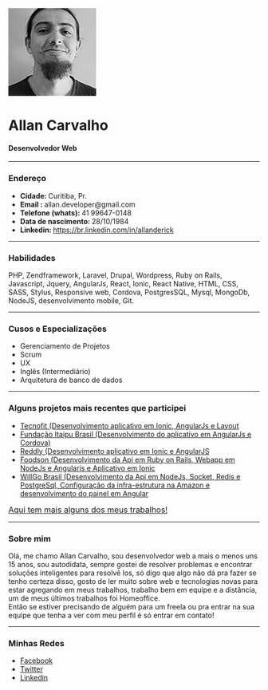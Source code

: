 <img src="https://github.com/nordyc/AllanCarvalho/blob/master/avatar.jpg" height="176" width="176" alt="Allan Carvalho" />
<br />
<h1>Allan Carvalho</h1>
<h4>Desenvolvedor Web</h4>
<hr>
<h3>Endereço</h3>
<ul>
	<li><strong>Cidade: </strong>Curitiba, Pr.</li>
	<li><strong>Email : </strong>allan.developer@gmail.com</li>
	<li><strong>Telefone (whats): </strong>41 99647-0148</li>
	<li><strong>Data de nascimento: </strong>28/10/1984</li>
	<li><strong>Linkedin: </strong><a href="https://br.linkedin.com/in/allanderick" target="_blank">https://br.linkedin.com/in/allanderick</a></li>
</ul>
<hr>
<h3>Habilidades</h3>
<p>
	PHP, Zendframework, Laravel, Drupal, Wordpress, Ruby on Rails, Javascript, Jquery, AngularJs, React, Ionic, React Native, HTML, CSS, SASS, Stylus, Responsive web, Cordova, PostgresSQL, Mysql, MongoDb, NodeJS, desenvolvimento mobile, Git.
</p>
<hr>
<h3>Cusos e Especializações</h3>
<ul>
	<li>Gerenciamento de Projetos</li>
	<li>Scrum</li>
	<li>UX</li>
	<li>Inglês (Intermediário)</li>
	<li>Arquitetura de banco de dados</li>
</ul>
<hr>
<h3>Alguns projetos mais recentes que participei</h3>
<ul>
	<li>
		<a href="https://itunes.apple.com/br/app/tecnofit/id1109478634?mt=8" target="_blank">Tecnofit (Desenvolvimento aplicativo em Ionic, AngularJs e Layout</a> 
	</li>
	<li>
		<a href="https://itunes.apple.com/br/app/fundacao-itaipu-brasil/id1066958446?mt=8" target="_blank">Fundação Itaipu Brasil (Desenvolvimento do aplicativo em AngularJs e Cordova)</a>
	</li>
	<li>
		<a href="https://itunes.apple.com/br/app/reddly-ewo/id1087347361?mt=8" target="_blank">Reddly (Desenvolvimento aplicativo em Ionic e AngularJS</a>
	</li>
	<li>
		<a href="http://foodson.com.br/ " target="_blank">Foodson (Desenvolvimento da Api em Ruby on Rails, Webapp em NodeJs e Angularjs e Aplicativo em Ionic</a>
	</li>
	<li>
		<a href="http://bewillgo.com/ " target="_blank">WillGo Brasil (Desenvolvimento da Api em NodeJs, Socket, Redis e PostgreSql, Configuração da infra-estrutura na Amazon e desenvolvimento do painel em Angular</a>
	</li>
</ul>
<p><a style="font-size: 16px" href="http://overout.flavors.me/" class="button" target="_blank">Aqui tem mais alguns dos meus trabalhos!</a></p>
<hr>
<h3>Sobre mim</h3>
<p>
	Olá, me chamo Allan Carvalho, sou desenvolvedor web a mais o menos uns 15 anos, sou autodidata, sempre gostei de resolver problemas e encontrar soluções inteligentes para resolvê los, só digo que algo não dá pra fazer se tenho certeza disso, gosto de ler muito sobre web e tecnologias novas para estar agregando em meus trabalhos, trabalho bem em equipe e a distância, um de meus últimos trabalhos foi Homeoffice. <br />
	Então se estiver precisando de alguém para um freela ou pra entrar na sua equipe que tenha a ver com meu perfil é só entrar em contato!
</p>
<hr>
<h3>Minhas Redes</h3>
<ul>
	<li><a href="https://www.facebook.com/derick.willian.319" target="_blank">Facebook</a></li>
	<li><a href="https://twitter.com/AllanWcarvalho" target="_blank">Twitter</a></li>
	<li><a href="https://br.linkedin.com/in/allanderick" target="_blank">Linkedin</a></li>
</ul>


